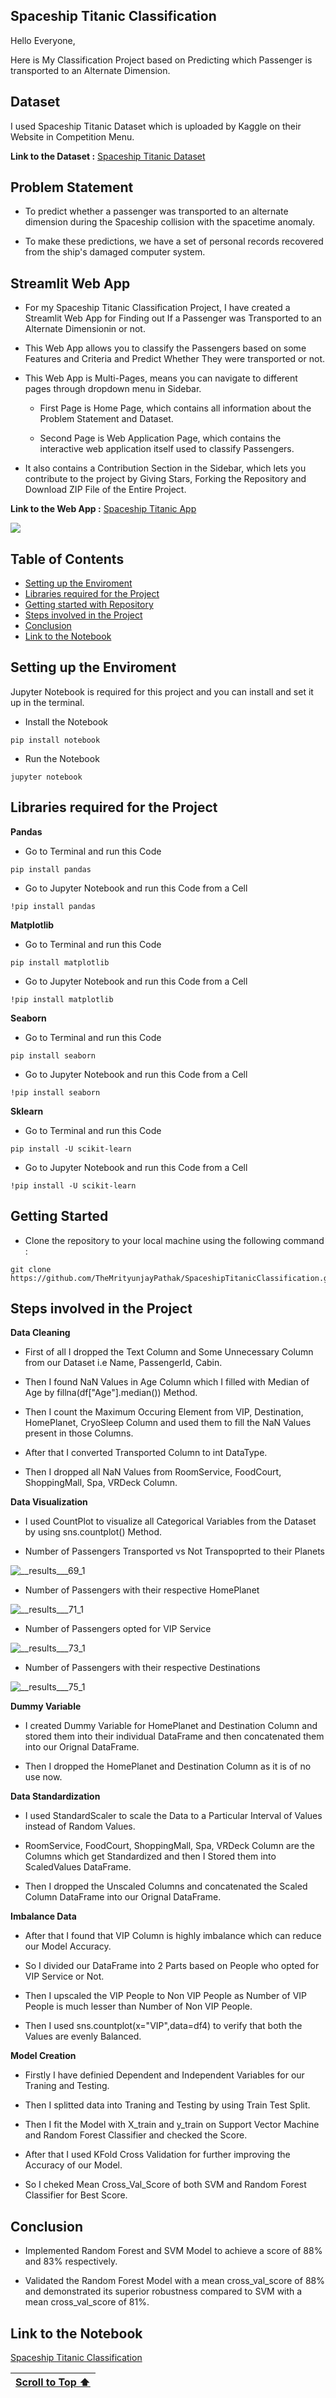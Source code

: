 ## Spaceship Titanic Classification

Hello Everyone,

Here is My Classification Project based on Predicting which Passenger is transported to an Alternate Dimension.

## Dataset

I used Spaceship Titanic Dataset which is uploaded by Kaggle on their Website in Competition Menu.

**Link to the Dataset :** [Spaceship Titanic Dataset](https://www.kaggle.com/competitions/spaceship-titanic/data?select=train.csv)

## Problem Statement

- To predict whether a passenger was transported to an alternate dimension during the Spaceship collision with the spacetime anomaly.
  
- To make these predictions, we have a set of personal records recovered from the ship's damaged computer system.

## Streamlit Web App

- For my Spaceship Titanic Classification Project, I have created a Streamlit Web App for Finding out If a Passenger was Transported to an Alternate Dimensionin or not.

- This Web App allows you to classify the Passengers based on some Features and Criteria and Predict Whether They were transported or not.

- This Web App is Multi-Pages, means you can navigate to different pages through dropdown menu in Sidebar.

  - First Page is Home Page, which contains all information about the Problem Statement and Dataset.
 
  - Second Page is Web Application Page, which contains the interactive web application itself used to classify Passengers.

- It also contains a Contribution Section in the Sidebar, which lets you contribute to the project by Giving Stars, Forking the Repository and Download ZIP File of the Entire Project.

**Link to the Web App :** [Spaceship Titanic App](https://spaceship-titanic-classification.streamlit.app/)

<a href="https://spaceship-titanic-classification.streamlit.app/"><img src="https://github.com/TheMrityunjayPathak/SpaceshipTitanicClassification/assets/123563634/649c907b-7c72-4bfa-9b78-584acec1cc22"/></a>

## Table of Contents

- [Setting up the Enviroment](#setting-up-the-enviroment)
- [Libraries required for the Project](#libraries-required-for-the-project)
- [Getting started with Repository](#getting-started)
- [Steps involved in the Project](#steps-involved-in-the-project)
- [Conclusion](#conclusion)
- [Link to the Notebook](#link-to-the-notebook)

## Setting up the Enviroment

Jupyter Notebook is required for this project and you can install and set it up in the terminal.

- Install the Notebook
```
pip install notebook
```

- Run the Notebook
```
jupyter notebook
```

## Libraries required for the Project

**Pandas**

- Go to Terminal and run this Code
```
pip install pandas
```

- Go to Jupyter Notebook and run this Code from a Cell
```
!pip install pandas
```

**Matplotlib**

- Go to Terminal and run this Code
```
pip install matplotlib
```

- Go to Jupyter Notebook and run this Code from a Cell
```
!pip install matplotlib
```

**Seaborn**

- Go to Terminal and run this Code
```
pip install seaborn
```

- Go to Jupyter Notebook and run this Code from a Cell
```
!pip install seaborn
```

**Sklearn**

- Go to Terminal and run this Code
```
pip install -U scikit-learn
```

- Go to Jupyter Notebook and run this Code from a Cell
```
!pip install -U scikit-learn
```

## Getting Started

- Clone the repository to your local machine using the following command :
```
git clone https://github.com/TheMrityunjayPathak/SpaceshipTitanicClassification.git
```

## Steps involved in the Project

**Data Cleaning**

- First of all I dropped the Text Column and Some Unnecessary Column from our Dataset i.e Name, PassengerId, Cabin.

- Then I found NaN Values in Age Column which I filled with Median of Age by fillna(df["Age"].median()) Method.

- Then I count the Maximum Occuring Element from VIP, Destination, HomePlanet, CryoSleep Column and used them to fill the NaN Values present in those Columns.

- After that I converted Transported Column to int DataType.

- Then I dropped all NaN Values from RoomService, FoodCourt, ShoppingMall, Spa, VRDeck Column.

**Data Visualization**

- I used CountPlot to visualize all Categorical Variables from the Dataset by using sns.countplot() Method.

- Number of Passengers Transported vs Not Transpoprted to their Planets

![__results___69_1](https://github.com/TheMrityunjayPathak/SpaceshipTitanicClassification/assets/123563634/18b89805-1522-4d61-84e1-ce4c783c0267)

- Number of Passengers with their respective HomePlanet

![__results___71_1](https://github.com/TheMrityunjayPathak/SpaceshipTitanicClassification/assets/123563634/537abe8d-2021-4744-8e8a-0eba692664a6)

- Number of Passengers opted for VIP Service

![__results___73_1](https://github.com/TheMrityunjayPathak/SpaceshipTitanicClassification/assets/123563634/f1108956-32d3-4d4d-b6e6-87b23e463c95)

- Number of Passengers with their respective Destinations

![__results___75_1](https://github.com/TheMrityunjayPathak/SpaceshipTitanicClassification/assets/123563634/23e3a915-48d5-427f-b64e-b9cc47045030)


**Dummy Variable**

- I created Dummy Variable for HomePlanet and Destination Column and stored them into their individual DataFrame and then concatenated them into our Orignal DataFrame.

- Then I dropped the HomePlanet and Destination Column as it is of no use now.

**Data Standardization**

- I used StandardScaler to scale the Data to a Particular Interval of Values instead of Random Values.

- RoomService, FoodCourt, ShoppingMall, Spa, VRDeck Column are the Columns which get Standardized and then I Stored them into ScaledValues DataFrame.

- Then I dropped the Unscaled Columns and concatenated the Scaled Column DataFrame into our Orignal DataFrame.

**Imbalance Data**

- After that I found that VIP Column is highly imbalance which can reduce our Model Accuracy.

- So I divided our DataFrame into 2 Parts based on People who opted for VIP Service or Not.

- Then I upscaled the VIP People to Non VIP People as Number of VIP People is much lesser than Number of Non VIP People.

- Then I used sns.countplot(x="VIP",data=df4) to verify that both the Values are evenly Balanced.

**Model Creation**

- Firstly I have definied Dependent and Independent Variables for our Traning and Testing.

- Then I splitted data into Traning and Testing by using Train Test Split.

- Then I fit the Model with X_train and y_train on Support Vector Machine and Random Forest Classifier and checked the Score.

- After that I used KFold Cross Validation for further improving the Accuracy of our Model.

- So I cheked Mean Cross_Val_Score of both SVM and Random Forest Classifier for Best Score.

## Conclusion

- Implemented Random Forest and SVM Model to achieve a score of 88% and 83% respectively.

- Validated the Random Forest Model with a mean cross_val_score of 88% and demonstrated its superior robustness compared to SVM with a mean cross_val_score of 81%.

## Link to the Notebook
[Spaceship Titanic Classification](https://www.kaggle.com/code/themrityunjaypathak/spaceship-titanic-classification)

|[Scroll to Top ⬆️](#spaceship-titanic-classification)|
|:---:|
